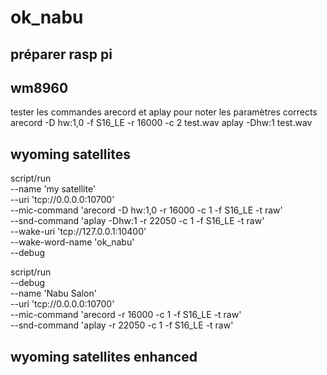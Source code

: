 # ok_nabu

## préparer rasp pi


## wm8960

tester les commandes arecord et aplay pour noter les paramètres corrects
arecord -D hw:1,0 -f S16_LE -r 16000 -c 2 test.wav
aplay -Dhw:1 test.wav

## wyoming satellites



script/run  \
--name 'my satellite' \
--uri 'tcp://0.0.0.0:10700'  \
--mic-command 'arecord -D hw:1,0 -r 16000 -c 1 -f S16_LE -t raw'  \
--snd-command 'aplay -Dhw:1 -r 22050 -c 1 -f S16_LE -t raw' \
--wake-uri 'tcp://127.0.0.1:10400' \
--wake-word-name 'ok_nabu' \
--debug


script/run \
  --debug \
  --name 'Nabu Salon' \
  --uri 'tcp://0.0.0.0:10700' \
  --mic-command 'arecord -r 16000 -c 1 -f S16_LE -t raw' \
  --snd-command 'aplay -r 22050 -c 1 -f S16_LE -t raw'

## wyoming satellites enhanced

